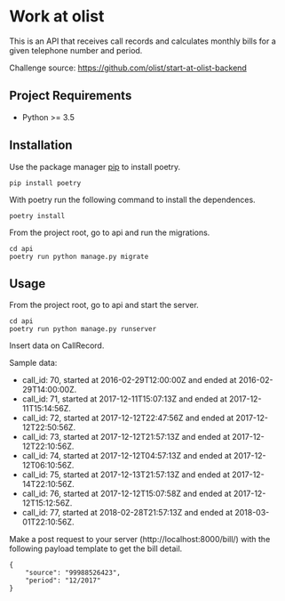 # Work at olist

This is an API that receives call records and calculates monthly bills for a given telephone number and period.

Challenge source: https://github.com/olist/start-at-olist-backend

## Project Requirements

- Python >= 3.5

## Installation

Use the package manager [pip](https://pip.pypa.io/en/stable/) to install poetry.

```
pip install poetry
```

With poetry run the following command to install the dependences.

```
poetry install
```
From the project root, go to api and run the migrations.

```
cd api
poetry run python manage.py migrate
```

## Usage

From the project root, go to api and start the server.

```
cd api
poetry run python manage.py runserver
```

Insert data on CallRecord.

Sample data:
* call_id: 70, started at 2016-02-29T12:00:00Z and ended at 2016-02-29T14:00:00Z.
* call_id: 71, started at 2017-12-11T15:07:13Z and ended at 2017-12-11T15:14:56Z.
* call_id: 72, started at 2017-12-12T22:47:56Z and ended at 2017-12-12T22:50:56Z.
* call_id: 73, started at 2017-12-12T21:57:13Z and ended at 2017-12-12T22:10:56Z.
* call_id: 74, started at 2017-12-12T04:57:13Z and ended at 2017-12-12T06:10:56Z.
* call_id: 75, started at 2017-12-13T21:57:13Z and ended at 2017-12-14T22:10:56Z.
* call_id: 76, started at 2017-12-12T15:07:58Z and ended at 2017-12-12T15:12:56Z.
* call_id: 77, started at 2018-02-28T21:57:13Z and ended at 2018-03-01T22:10:56Z.


Make a post request to your server (http://localhost:8000/bill/) with the following payload template to get the bill detail.
```
{
    "source": "99988526423",
    "period": "12/2017"
}
```

